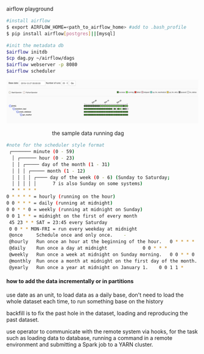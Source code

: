 airflow playground 

```bash
#install airflow 
$ export AIRFLOW_HOME=<path_to_airflow_home> #add to .bash_profile
$ pip install airflow[postgres]||[mysql] 
```
```bash
#init the metadata db
$airflow initdb
$cp dag.py ~/airflow/dags
$airflow webserver -p 8080
$airflow scheduler
```

<figcaption>
<img src='dag.png'/>
<p style='padding-left: 120px'>the sample data running dag</p>
<figcCaption>

```bash
#note for the scheduler style format 
 ┌─────── minute (0 - 59)
  │ ┌────── hour (0 - 23)
  │ │ ┌───── day of the month (1 - 31)
  │ │ │ ┌───── month (1 - 12)
  │ │ │ │ ┌──── day of the week (0 - 6) (Sunday to Saturday;
  │ │ │ │ │      7 is also Sunday on some systems)
  * * * * * 
0 * * * * = hourly (running on the hour)
0 0 * * * = daily (running at midnight)
0 0 * * 0 = weekly (running at midnight on Sunday)
0 0 1 * * = midnight on the first of every month
 45 23 * * SAT = 23:45 every Saturday 
 0 0 * * MON-FRI = run every weekday at midnight 
 @once     Schedule once and only once.    -
 @hourly   Run once an hour at the beginning of the hour.   0 * * * *
 @daily    Run once a day at midnight             0 0 * * *
 @weekly   Run once a week at midnight on Sunday morning.   0 0 * * 0
 @monthly  Run once a month at midnight on the first day of the month.   0 0 1 * *
 @yearly   Run once a year at midnight on January 1.    0 0 1 1 *
 ```
 
 #### how to add the data incrementally or in partitions
use date as an unit, to load data as a daily base, don't need to load the whole dataset each time, to run something base on the history<br/>

backfill is to fix the past hole in the dataset, loading and reproducing the past dataset.<br/>

use operator to communicate with the remote system via hooks, for the task such as loading data to database, running a command in a remote environment and submitting a Spark job to a YARN cluster.